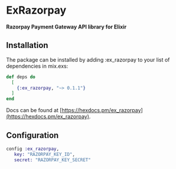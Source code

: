 # ExRazorpay

**Razorpay Payment Gateway API library for Elixir**

## Installation

The package can be installed by adding :ex_razorpay to your list of dependencies in mix.exs:

```elixir
def deps do
  [
    {:ex_razorpay, "~> 0.1.1"}
  ]
end
```
Docs can be found at [https://hexdocs.pm/ex_razorpay](https://hexdocs.pm/ex_razorpay).

## Configuration

```elixir
config :ex_razorpay, 
   key: "RAZORPAY_KEY_ID",
   secret: "RAZORPAY_KEY_SECRET"
```